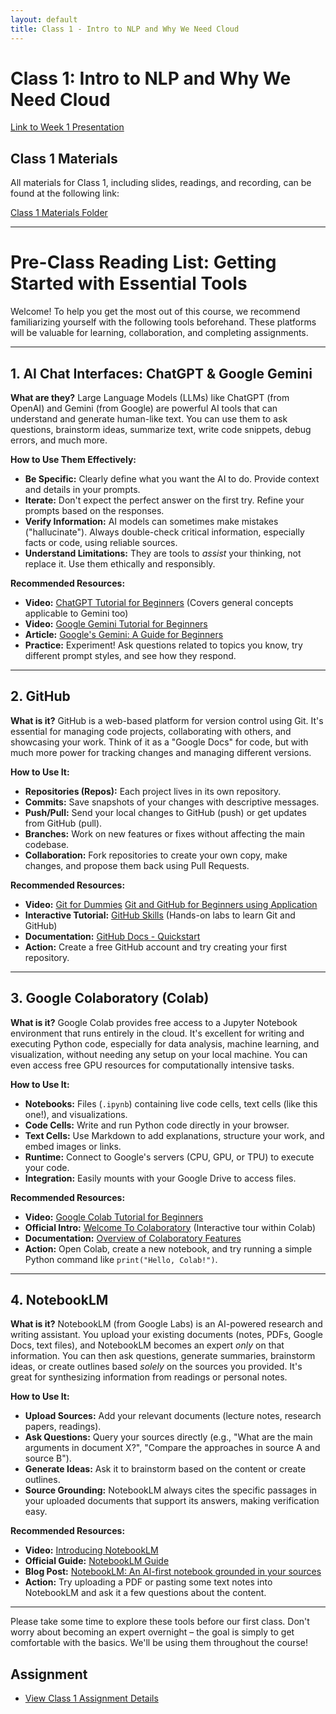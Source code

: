 ```yaml
---
layout: default
title: Class 1 - Intro to NLP and Why We Need Cloud
---
```


# Class 1: Intro to NLP and Why We Need Cloud

[Link to Week 1 Presentation](https://drive.google.com/file/d/10v31mP6EA5kx8ItQcPfiRpI8mjod0O-0/view?usp=sharing)

## Class 1 Materials

All materials for Class 1, including slides, readings, and recording, can be found at the following link:

[Class 1 Materials Folder](https://1drv.ms/f/s!AhVxHmatz-M7jelQDGAX5JKgCjeufw?e=tX3Spg)

---

# Pre-Class Reading List: Getting Started with Essential Tools

Welcome! To help you get the most out of this course, we recommend familiarizing yourself with the following tools beforehand. These platforms will be valuable for learning, collaboration, and completing assignments.

---

## 1. AI Chat Interfaces: ChatGPT & Google Gemini

**What are they?**
Large Language Models (LLMs) like ChatGPT (from OpenAI) and Gemini (from Google) are powerful AI tools that can understand and generate human-like text. You can use them to ask questions, brainstorm ideas, summarize text, write code snippets, debug errors, and much more.

**How to Use Them Effectively:**
* **Be Specific:** Clearly define what you want the AI to do. Provide context and details in your prompts.
* **Iterate:** Don't expect the perfect answer on the first try. Refine your prompts based on the responses.
* **Verify Information:** AI models can sometimes make mistakes ("hallucinate"). Always double-check critical information, especially facts or code, using reliable sources.
* **Understand Limitations:** They are tools to *assist* your thinking, not replace it. Use them ethically and responsibly.

**Recommended Resources:**
* **Video:** [ChatGPT Tutorial for Beginners](https://www.youtube.com/watch?v=JTxsNm9IdYU) (Covers general concepts applicable to Gemini too)
* **Video:** [Google Gemini Tutorial for Beginners](https://www.youtube.com/watch?v=RxCZhltR9Cw)
* **Article:** [Google's Gemini: A Guide for Beginners](https://blog.google/technology/google-deepmind/gemini-model-thinking-updates-march-2025/)
* **Practice:** Experiment! Ask questions related to topics you know, try different prompt styles, and see how they respond.

---

## 2. GitHub

**What is it?**
GitHub is a web-based platform for version control using Git. It's essential for managing code projects, collaborating with others, and showcasing your work. Think of it as a "Google Docs" for code, but with much more power for tracking changes and managing different versions.

**How to Use It:**
* **Repositories (Repos):** Each project lives in its own repository.
* **Commits:** Save snapshots of your changes with descriptive messages.
* **Push/Pull:** Send your local changes to GitHub (push) or get updates from GitHub (pull).
* **Branches:** Work on new features or fixes without affecting the main codebase.
* **Collaboration:** Fork repositories to create your own copy, make changes, and propose them back using Pull Requests.

**Recommended Resources:**
* **Video:** [Git for Dummies](https://www.youtube.com/watch?v=mJ-qvsxPHpY)
[Git and GitHub for Beginners using Application](https://www.youtube.com/watch?v=MaqVvXv6zrU)
* **Interactive Tutorial:** [GitHub Skills](https://skills.github.com/) (Hands-on labs to learn Git and GitHub)
* **Documentation:** [GitHub Docs - Quickstart](https://docs.github.com/en/get-started/quickstart)
* **Action:** Create a free GitHub account and try creating your first repository.

---

## 3. Google Colaboratory (Colab)

**What is it?**
Google Colab provides free access to a Jupyter Notebook environment that runs entirely in the cloud. It's excellent for writing and executing Python code, especially for data analysis, machine learning, and visualization, without needing any setup on your local machine. You can even access free GPU resources for computationally intensive tasks.

**How to Use It:**
* **Notebooks:** Files (`.ipynb`) containing live code cells, text cells (like this one!), and visualizations.
* **Code Cells:** Write and run Python code directly in your browser.
* **Text Cells:** Use Markdown to add explanations, structure your work, and embed images or links.
* **Runtime:** Connect to Google's servers (CPU, GPU, or TPU) to execute your code.
* **Integration:** Easily mounts with your Google Drive to access files.

**Recommended Resources:**
* **Video:** [Google Colab Tutorial for Beginners](https://www.youtube.com/watch?v=RLYoEyIHL6A)
* **Official Intro:** [Welcome To Colaboratory](https://colab.research.google.com/) (Interactive tour within Colab)
* **Documentation:** [Overview of Colaboratory Features](https://colab.research.google.com/notebooks/basic_features_overview.ipynb)
* **Action:** Open Colab, create a new notebook, and try running a simple Python command like `print("Hello, Colab!")`.

---

## 4. NotebookLM

**What is it?**
NotebookLM (from Google Labs) is an AI-powered research and writing assistant. You upload your existing documents (notes, PDFs, Google Docs, text files), and NotebookLM becomes an expert *only* on that information. You can then ask questions, generate summaries, brainstorm ideas, or create outlines based *solely* on the sources you provided. It's great for synthesizing information from readings or personal notes.

**How to Use It:**
* **Upload Sources:** Add your relevant documents (lecture notes, research papers, readings).
* **Ask Questions:** Query your sources directly (e.g., "What are the main arguments in document X?", "Compare the approaches in source A and source B").
* **Generate Ideas:** Ask it to brainstorm based on the content or create outlines.
* **Source Grounding:** NotebookLM always cites the specific passages in your uploaded documents that support its answers, making verification easy.

**Recommended Resources:**
* **Video:** [Introducing NotebookLM](https://www.youtube.com/watch?v=EOmgC3-hznM)
* **Official Guide:** [NotebookLM Guide](https://notebooklm.google.com/guide)
* **Blog Post:** [NotebookLM: An AI-first notebook grounded in your sources](https://blog.google/technology/ai/notebooklm-google-ai/)
* **Action:** Try uploading a PDF or pasting some text notes into NotebookLM and ask it a few questions about the content.

---

Please take some time to explore these tools before our first class. Don't worry about becoming an expert overnight – the goal is simply to get comfortable with the basics. We'll be using them throughout the course!

## Assignment

*   [View Class 1 Assignment Details](./class1-assignment.md)